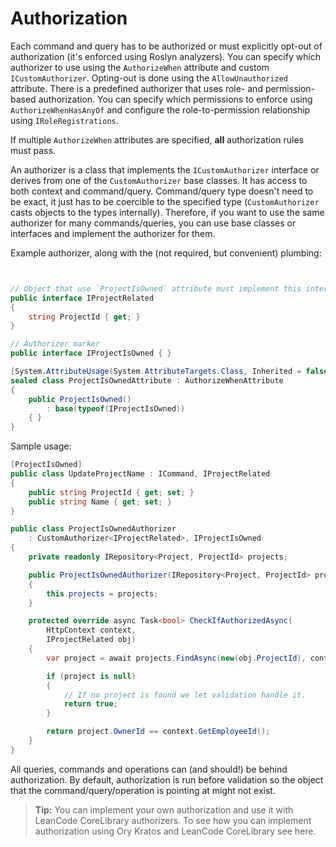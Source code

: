 # Authorization

Each command and query has to be authorized or must explicitly opt-out of authorization (it's enforced using Roslyn analyzers). You can specify which authorizer to use using the `AuthorizeWhen` attribute and custom `ICustomAuthorizer`. Opting-out is done using the `AllowUnauthorized` attribute. There is a predefined authorizer that uses role- and permission-based authorization. You can specify which permissions to enforce using `AuthorizeWhenHasAnyOf` and configure the role-to-permission relationship using `IRoleRegistrations`.

If multiple `AuthorizeWhen` attributes are specified, **all** authorization rules must pass.

An authorizer is a class that implements the `ICustomAuthorizer` interface or derives from one of the `CustomAuthorizer` base classes. It has access to both context and command/query. Command/query type doesn't need to be exact, it just has to be coercible to the specified type (`CustomAuthorizer` casts objects to the types internally). Therefore, if you want to use the same authorizer for many commands/queries, you can use base classes or interfaces and implement the authorizer for them.

Example authorizer, along with the (not required, but convenient) plumbing:

```csharp


// Object that use `ProjectIsOwned` attribute must implement this interface
public interface IProjectRelated
{
    string ProjectId { get; }
}

// Authorizer marker
public interface IProjectIsOwned { }

[System.AttributeUsage(System.AttributeTargets.Class, Inherited = false, AllowMultiple = false)]
sealed class ProjectIsOwnedAttribute : AuthorizeWhenAttribute
{
    public ProjectIsOwned()
        : base(typeof(IProjectIsOwned))
    { }
}
```

Sample usage:

```csharp
[ProjectIsOwned]
public class UpdateProjectName : ICommand, IProjectRelated
{
    public string ProjectId { get; set; }
    public string Name { get; set; }
}

public class ProjectIsOwnedAuthorizer
    : CustomAuthorizer<IProjectRelated>, IProjectIsOwned
{
    private readonly IRepository<Project, ProjectId> projects;

    public ProjectIsOwnedAuthorizer(IRepository<Project, ProjectId> projects)
    {
        this.projects = projects;
    }

    protected override async Task<bool> CheckIfAuthorizedAsync(
        HttpContext context,
        IProjectRelated obj)
    {
        var project = await projects.FindAsync(new(obj.ProjectId), context.RequestAborted);

        if (project is null)
        {
            // If no project is found we let validation handle it.
            return true;
        }

        return project.OwnerId == context.GetEmployeeId();
    }
}
```

All queries, commands and operations can (and should!) be behind authorization. By default, authorization is run before validation so the object that the command/query/operation is pointing at might not exist.

> **Tip:** You can implement your own authorization and use it with LeanCode CoreLibrary authorizers. To see how you can implement authorization using Ory Kratos and LeanCode CoreLibrary see here. <!-- TODO: add link to Ory Kratos page -->
